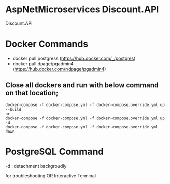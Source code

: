 # AspNetMicroservices Discount.API
Discount.API

# Docker Commands
 - docker pull postgress (https://hub.docker.com/_/postgres)
 - docker pull dpage/pgadmin4 (https://hub.docker.com/r/dpage/pgadmin4)

## Close all dockers and run with below command on that location;

	docker-compose -f docker-compose.yml -f docker-compose.override.yml up --build
	or
	docker-compose -f docker-compose.yml -f docker-compose.override.yml up -d
	docker-compose -f docker-compose.yml -f docker-compose.override.yml down


# PostgreSQL Command
 -d :  detachment backgroudly


 for troubleshooting OR Interactive Terminal
  